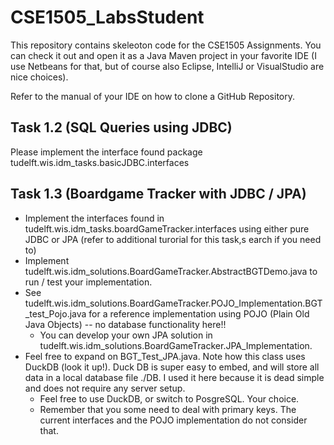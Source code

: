 # CSE1505_LabsStudent

This repository contains skeleoton code for the CSE1505 Assignments.
You can check it out and open it as a Java Maven project in your favorite IDE (I use
Netbeans for that, but of course also Eclipse, IntelliJ or VisualStudio are nice choices).

Refer to the manual of your IDE on how to clone a GitHub Repository.

## Task 1.2 (SQL Queries using JDBC)
Please implement the interface found package tudelft.wis.idm_tasks.basicJDBC.interfaces

## Task 1.3 (Boardgame Tracker with JDBC / JPA)
- Implement the interfaces found in tudelft.wis.idm_tasks.boardGameTracker.interfaces using either pure JDBC or JPA (refer to additional turorial for this task,s earch if you need to)
- Implement tudelft.wis.idm_solutions.BoardGameTracker.AbstractBGTDemo.java to run / test your implementation.
- See tudelft.wis.idm_solutions.BoardGameTracker.POJO_Implementation.BGT_test_Pojo.java for a reference implementation using POJO (Plain Old Java Objects) -- no database functionality here!!
    - You can develop your own JPA solution in tudelft.wis.idm_solutions.BoardGameTracker.JPA_Implementation. 
- Feel free to expand on BGT_Test_JPA.java. Note how this class uses DuckDB (look it up!). Duck DB is super easy to embed, and will store all data in a local database file ./DB. I used it here because it is dead simple and does not require any server setup.
    - Feel free to use DuckDB, or switch to PosgreSQL. Your choice.
    - Remember that you some need to deal with primary keys. The current interfaces and the POJO implementation do not consider that.

